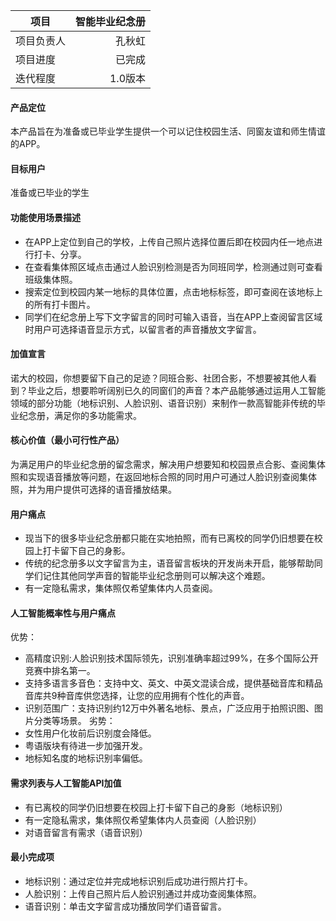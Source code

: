  | 项目  | 智能毕业纪念册|  
 | --------   | -----:   | 
 | 项目负责人       | 孔秋虹      |
 | 项目进度       | 已完成     |
 | 迭代程度       | 1.0版本      |

####  产品定位
本产品旨在为准备或已毕业学生提供一个可以记住校园生活、同窗友谊和师生情谊的APP。
####  目标用户
准备或已毕业的学生
####  功能使用场景描述
- 在APP上定位到自己的学校，上传自己照片选择位置后即在校园内任一地点进行打卡、分享。
- 在查看集体照区域点击通过人脸识别检测是否为同班同学，检测通过则可查看班级集体照。
- 搜索定位到校园内某一地标的具体位置，点击地标标签，即可查阅在该地标上的所有打卡图片。
- 同学们在纪念册上写下文字留言的同时可输入语音，当在APP上查阅留言区域时用户可选择语音显示方式，以留言者的声音播放文字留言。
####  加值宣言
诺大的校园，你想要留下自己的足迹？同班合影、社团合影，不想要被其他人看到？毕业之后，想要聆听阔别已久的同窗们的声音？本产品能够通过运用人工智能领域的部分功能（地标识别、人脸识别、语音识别）来制作一款高智能非传统的毕业纪念册，满足你的多功能需求。
####  核心价值（最小可行性产品）
为满足用户的毕业纪念册的留念需求，解决用户想要知和校园景点合影、查阅集体照和实现语音播放等问题，在返回地标合照的同时用户可通过人脸识别查阅集体照，并为用户提供可选择的语音播放结果。
####  用户痛点
- 现当下的很多毕业纪念册都只能在实地拍照，而有已离校的同学仍旧想要在校园上打卡留下自己的身影。
- 传统的纪念册多以文字留言为主，语音留言板块的开发尚未开启，能够帮助同学们记住其他同学声音的智能毕业纪念册则可以解决这个难题。
- 有一定隐私需求，集体照仅希望集体内人员查阅。
####  人工智能概率性与用户痛点
优势：
- 高精度识别:人脸识别技术国际领先，识别准确率超过99%，在多个国际公开竞赛中排名第一。
- 支持多语言多音色：支持中文、英文、中英文混读合成，提供基础音库和精品音库共9种音库供您选择，让您的应用拥有个性化的声音。
- 识别范围广：支持识别约12万中外著名地标、景点，广泛应用于拍照识图、图片分类等场景。
劣势：
- 女性用户化妆前后识别度会降低。
- 粤语版块有待进一步加强开发。
- 地标知名度的地标识别率偏低。
####  需求列表与人工智能API加值
- 有已离校的同学仍旧想要在校园上打卡留下自己的身影（地标识别）
- 有一定隐私需求，集体照仅希望集体内人员查阅（人脸识别）
- 对语音留言有需求（语音识别）
####  最小完成项
- 地标识别：通过定位并完成地标识别后成功进行照片打卡。
- 人脸识别：上传自己照片后人脸识别通过并成功查阅集体照。
- 语音识别：单击文字留言成功播放同学们语音留言。
